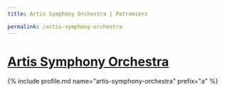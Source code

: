 ```yaml
---
title: Artis Symphony Orchestra | Patromierz

permalink: /artis-symphony-orchestra
---
```


# [Artis Symphony Orchestra](https://patronite.pl/artis-symphony-orchestra)

{% include profile.md name="artis-symphony-orchestra" prefix="a" %}
